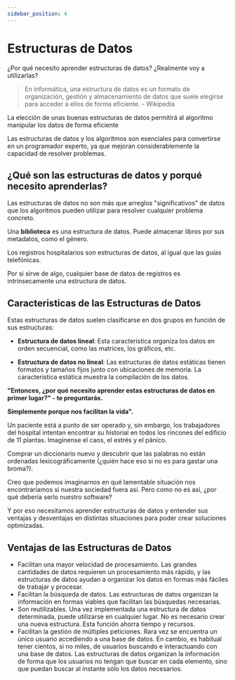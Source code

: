 ```yaml
---
sidebar_position: 4
---
```


# Estructuras de Datos

¿Por qué necesito aprender estructuras de datos? ¿Realmente voy a utilizarlas?

> En informática, una estructura de datos es un formato de organización, gestión y almacenamiento de datos que suele elegirse para acceder a ellos de forma eficiente. - Wikipedia

La elección de unas buenas estructuras de datos permitirá al algoritmo manipular los datos de forma eficiente

Las estructuras de datos y los algoritmos son esenciales para convertirse en un programador experto, ya que mejoran considerablemente la capacidad de resolver problemas.

## ¿Qué son las estructuras de datos y porqué necesito aprenderlas?

Las estructuras de datos no son más que arreglos "significativos" de datos que los algoritmos pueden utilizar para resolver cualquier problema concreto.

Una **biblioteca** es una estructura de datos. Puede almacenar libros por sus metadatos, como el género.

Los registros hospitalarios son estructuras de datos, al igual que las guías telefónicas.

Por si sirve de algo, cualquier base de datos de registros es intrínsecamente una estructura de datos.

## Caracteristicas de las Estructuras de Datos

Estas estructuras de datos suelen clasificarse en dos grupos en función de sus estructuras:

- **Estructura de datos lineal**: Esta característica organiza los datos en orden secuencial, como las matrices, los gráficos, etc.

- **Estructura de datos no lineal**: Las estructuras de datos estáticas tienen formatos y tamaños fijos junto con ubicaciones de memoria. La característica estática muestra la compilación de los datos.

**"Entonces, ¿por qué necesito aprender estas estructuras de datos en primer lugar?" - te preguntarás.**

**Simplemente porque nos facilitan la vida".**

Un paciente está a punto de ser operado y, sin embargo, los trabajadores del hospital intentan encontrar su historial en todos los rincones del edificio de 11 plantas. Imagínense el caos, el estrés y el pánico.

Comprar un diccionario nuevo y descubrir que las palabras no están ordenadas lexicográficamente (¿quién hace eso si no es para gastar una broma?).

Creo que podemos imaginarnos en qué lamentable situación nos encontraríamos si nuestra sociedad fuera así. Pero como no es así, ¿por qué debería serlo nuestro software?

Y por eso necesitamos aprender estructuras de datos y entender sus ventajas y desventajas en distintas situaciones para poder crear soluciones optimizadas.

## Ventajas de las Estructuras de Datos

- Facilitan una mayor velocidad de procesamiento. Las grandes cantidades de datos requieren un procesamiento más rápido, y las estructuras de datos ayudan a organizar los datos en formas más fáciles de trabajar y procesar.
- Facilitan la búsqueda de datos. Las estructuras de datos organizan la información en formas viables que facilitan las búsquedas necesarias.
- Son reutilizables. Una vez implementada una estructura de datos determinada, puede utilizarse en cualquier lugar. No es necesario crear una nueva estructura. Esta función ahorra tiempo y recursos.
- Facilitan la gestión de múltiples peticiones. Rara vez se encuentra un único usuario accediendo a una base de datos. En cambio, es habitual tener cientos, si no miles, de usuarios buscando e interactuando con una base de datos. Las estructuras de datos organizan la información de forma que los usuarios no tengan que buscar en cada elemento, sino que puedan buscar al instante sólo los datos necesarios.
